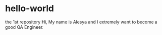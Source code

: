# hello-world
the 1st repository
Hi, My name is Alesya and I extremely want to become a good QA Engineer. 
